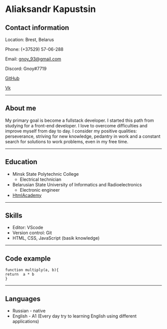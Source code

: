 # Aliaksandr Kapustsin

## Contact information
Location: Brest, Belarus

Phone: (+37529) 57-06-288

Email: gnoy_93@gmail.com

Discord: Gnoy#7719

[GitHub](https://github.com/Gnoy93)

[Vk](https://vk.com/gnoy93)

---

## About me
My primary goal is become a fullstack developer. I started this path from studying for a front-end developer. 
I love to overcome difficulties and improve myself from day to day. I consider my positive qualities: perseverance, striving for new knowledge, pedantry in work and a constant search for solutions to work problems, even in my free time. 

---

## Education
* Minsk State Polytechnic College
    - Electrical technician
* Belarusian State University of Informatics and Radioelectronics
    - Electronic engineer
* [HtmlAcademy](https://htmlacademy.ru/profile/id1672607)

---

## Skills
* Editor: VScode
* Version control: Git
* HTML, CSS, JavaScript (basik knowledge)

---

## Code example
```
function multiply(a, b){
return  a * b
}
```

---

## Languages
* Russian - native
* English - A1 (Every day try to learning English using different applications)